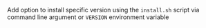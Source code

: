Add option to install specific version using the `install.sh` script via command line argument or `VERSION` environment variable